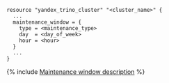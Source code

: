 ```hcl
resource "yandex_trino_cluster" "<cluster_name>" {
  ...
  maintenance_window = {
    type = <maintenance_type>
    day  = <day_of_week>
    hour = <hour>
  }
  ...
}
```

{% include [Maintenance window description](../../mdb/terraform/maintenance-window-description.md) %}

